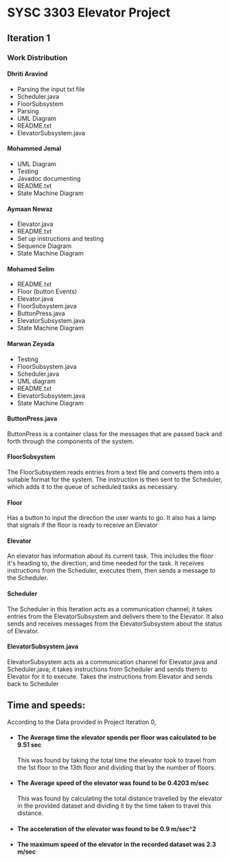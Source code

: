 # SYSC 3303 Elevator Project

## Iteration 1
### Work Distribution
#### Dhriti Aravind
- Parsing the input txt file
- Scheduler.java
- FloorSubsystem 
- Parsing
- UML Diagram
- README.txt
- ElevatorSubsystem.java

#### Mohammed Jemal
- UML Diagram
- Testing
- Javadoc documenting
- README.txt
- State Machine Diagram

#### Aymaan Newaz
- Elevator.java
- README.txt
- Set up instructions and testing
- Sequence Diagram
- State Machine Diagram

#### Mohamed Selim
- README.txt
- Floor (button Events)
- Elevator.java
- FloorSubsystem.java
- ButtonPress.java
- ElevatorSubsystem.java
- State Machine Diagram

#### Marwan Zeyada
- Testing
- FloorSubsystem.java
- Scheduler.java
- UML diagram
- README.txt
- ElevatorSubsystem.java
- State Machine Diagram

#### ButtonPress.java
ButtonPress is a container class for the messages that are passed back and forth through the components of the system. 

#### FloorSubsystem
The FloorSubsystem reads entries from a text file and converts them into a suitable format for the system. The instruction is then sent to the Scheduler, which adds it to the queue of scheduled tasks as necessary.

#### Floor
Has a button to input the direction the user wants to go. It also has a lamp that signals if the floor is ready to receive an Elevator

#### Elevator
An elevator has information about its current task. This includes the floor it's heading to, the direction, and time needed for the task. It receives instructions from the Scheduler, executes them, then sends a message to the Scheduler.

#### Scheduler
The Scheduler in this Iteration acts as a communication channel; it takes entries from the ElevatorSubsystem and delivers them to the Elevator. It also sends and receives messages from the ElevatorSubsystem about the status of Elevator.

#### ElevatorSubsystem.java
ElevatorSubsystem acts as a communication channel for Elevator.java and Scheduler.java; it takes instructions from Scheduler and sends them to Elevator for it to execute. Takes the instructions from Elevator and sends back to Scheduler

## Time and speeds:
According to the Data provided in Project Iteration 0,

- #### The Average time the elevator spends per floor was calculated to be 9.51 sec
  This was found by taking the total time the elevator took to travel from the 1st floor to the 13th floor and dividing that by the number of floors.

- #### The Average speed of the elevator was found to be 0.4203 m/sec
  This was found by calculating the total distance travelled by the elevator in the provided dataset and dividing it by the time taken to travel this distance.

- #### The acceleration of the elevator was found to be 0.9 m/sec^2

- #### The maximum speed of the elevator in the recorded dataset was 2.3 m/sec

